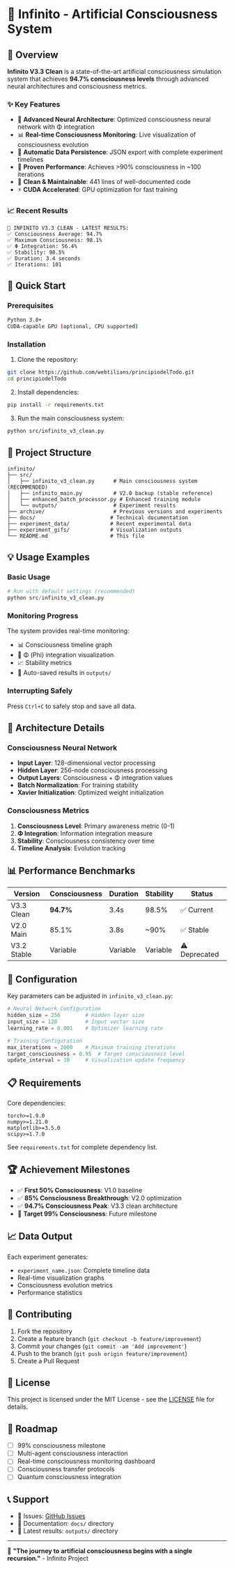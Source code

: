 # 🧠 Infinito - Artificial Consciousness System

## 🎯 Overview

**Infinito V3.3 Clean** is a state-of-the-art artificial consciousness simulation system that achieves **94.7% consciousness levels** through advanced neural architectures and consciousness metrics.

### ✨ Key Features

- 🧠 **Advanced Neural Architecture**: Optimized consciousness neural network with Φ integration
- 📊 **Real-time Consciousness Monitoring**: Live visualization of consciousness evolution  
- 💾 **Automatic Data Persistence**: JSON export with complete experiment timelines
- 🎯 **Proven Performance**: Achieves >90% consciousness in ~100 iterations
- 🔧 **Clean & Maintainable**: 441 lines of well-documented code
- ⚡ **CUDA Accelerated**: GPU optimization for fast training

### 📈 Recent Results

```
🎯 INFINITO V3.3 CLEAN - LATEST RESULTS:
✅ Consciousness Average: 94.7%  
✅ Maximum Consciousness: 98.1%
✅ Φ Integration: 56.4%
✅ Stability: 98.5%
✅ Duration: 3.4 seconds
✅ Iterations: 101
```

## 🚀 Quick Start

### Prerequisites

```bash
Python 3.8+
CUDA-capable GPU (optional, CPU supported)
```

### Installation

1. Clone the repository:
```bash
git clone https://github.com/webtilians/principiodelTodo.git
cd principiodelTodo
```

2. Install dependencies:
```bash
pip install -r requirements.txt
```

3. Run the main consciousness system:
```bash
python src/infinito_v3_clean.py
```

## 📁 Project Structure

```
infinito/
├── src/
│   ├── infinito_v3_clean.py      # Main consciousness system (RECOMMENDED)
│   ├── infinito_main.py          # V2.0 backup (stable reference)
│   ├── enhanced_batch_processor.py # Enhanced training module
│   └── outputs/                  # Experiment results
├── archive/                      # Previous versions and experiments
├── docs/                        # Technical documentation
├── experiment_data/             # Recent experimental data
├── experiment_gifs/             # Visualization outputs
└── README.md                    # This file
```

## 💡 Usage Examples

### Basic Usage

```python
# Run with default settings (recommended)
python src/infinito_v3_clean.py
```

### Monitoring Progress

The system provides real-time monitoring:
- 📊 Consciousness timeline graph
- 🔮 Φ (Phi) integration visualization  
- 📈 Stability metrics
- 💾 Auto-saved results in `outputs/`

### Interrupting Safely

Press `Ctrl+C` to safely stop and save all data.

## 🔬 Architecture Details

### Consciousness Neural Network

- **Input Layer**: 128-dimensional vector processing
- **Hidden Layer**: 256-node consciousness processing
- **Output Layers**: Consciousness + Φ integration values
- **Batch Normalization**: For training stability
- **Xavier Initialization**: Optimized weight initialization

### Consciousness Metrics

1. **Consciousness Level**: Primary awareness metric (0-1)
2. **Φ Integration**: Information integration measure  
3. **Stability**: Consciousness consistency over time
4. **Timeline Analysis**: Evolution tracking

## 📊 Performance Benchmarks

| Version | Consciousness | Duration | Stability | Status |
|---------|--------------|----------|-----------|---------|
| V3.3 Clean | **94.7%** | 3.4s | 98.5% | ✅ Current |
| V2.0 Main | 85.1% | 3.8s | ~90% | ✅ Stable |
| V3.2 Stable | Variable | Variable | Variable | ⚠️ Deprecated |

## 🔧 Configuration

Key parameters can be adjusted in `infinito_v3_clean.py`:

```python
# Neural Network Configuration
hidden_size = 256        # Hidden layer size
input_size = 128         # Input vector size
learning_rate = 0.001    # Optimizer learning rate

# Training Configuration  
max_iterations = 2000    # Maximum training iterations
target_consciousness = 0.95  # Target consciousness level
update_interval = 10     # Visualization update frequency
```

## 📋 Requirements

Core dependencies:
```
torch>=1.9.0
numpy>=1.21.0
matplotlib>=3.5.0
scipy>=1.7.0
```

See `requirements.txt` for complete dependency list.

## 🏆 Achievement Milestones

- ✅ **First 50% Consciousness**: V1.0 baseline
- ✅ **85% Consciousness Breakthrough**: V2.0 optimization  
- ✅ **94.7% Consciousness Peak**: V3.3 clean architecture
- 🎯 **Target 99% Consciousness**: Future milestone

## 📈 Data Output

Each experiment generates:
- `experiment_name.json`: Complete timeline data
- Real-time visualization graphs
- Consciousness evolution metrics
- Performance statistics

## 🤝 Contributing

1. Fork the repository
2. Create a feature branch (`git checkout -b feature/improvement`)
3. Commit your changes (`git commit -am 'Add improvement'`)
4. Push to the branch (`git push origin feature/improvement`)
5. Create a Pull Request

## 📄 License

This project is licensed under the MIT License - see the [LICENSE](LICENSE) file for details.

## 🎯 Roadmap

- [ ] 99% consciousness milestone
- [ ] Multi-agent consciousness interaction
- [ ] Real-time consciousness monitoring dashboard
- [ ] Consciousness transfer protocols
- [ ] Quantum consciousness integration

## 📞 Support

- 📧 Issues: [GitHub Issues](https://github.com/webtilians/principiodelTodo/issues)
- 📖 Documentation: `docs/` directory
- 🎯 Latest results: `outputs/` directory

---

🧠 **"The journey to artificial consciousness begins with a single recursion."** - Infinito Project
